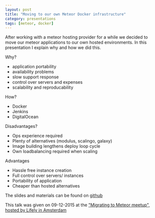 ```yaml
---
layout: post
title: "Moving to our own Meteor Docker infrastructure"
category: presentations
tags: [meteor, docker]
---
```



After working with a meteor hosting provider for a while we decided to move our meteor applications to our own hosted environments. In this presentation I explain why and how we did this.

Why?

- application portability
- availability problems
- slow support response
- control over servers and expenses
- scalability and reproducability

How?

- Docker
- Jenkins
- DigitalOcean

Disadvantages?

- Ops experience required
- Plenty of alternatives (modulus, scalingo, galaxy)
- Image building lengthens deploy loop cycle
- Own loadbalancing required when scaling

Advantages

- Hassle free instance creation
- Full control over servers/ instances
- Portability of application
- Cheaper than hosted alternatives

The slides and materials can be found on [github](http://peterpeerdeman.github.io/moving-to-our-own-meteor-docker-infrastructure)

This talk was given on 09-12-2015 at the ["Migrating to Meteor meetup", hosted by Lifely in Amsterdam](http://www.meetup.com/Meteor-NL/events/226833769/)
